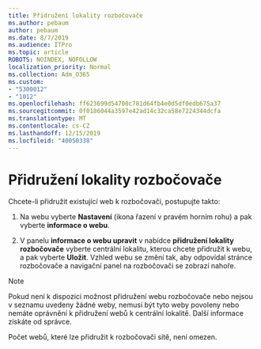 ```yaml
---
title: Přidružení lokality rozbočovače
ms.author: pebaum
author: pebaum
ms.date: 8/7/2019
ms.audience: ITPro
ms.topic: article
ROBOTS: NOINDEX, NOFOLLOW
localization_priority: Normal
ms.collection: Adm_O365
ms.custom:
- "5300012"
- "1012"
ms.openlocfilehash: ff623699d54700c781d64fb4e0d5df0edb675a37
ms.sourcegitcommit: 0f0186044a3597e42ad14c32ca58e7224344dcfa
ms.translationtype: MT
ms.contentlocale: cs-CZ
ms.lasthandoff: 12/15/2019
ms.locfileid: "40050338"
---
```

# <a name="associate-a-hub-site"></a>Přidružení lokality rozbočovače

Chcete-li přidružit existující web k rozbočovači, postupujte takto:
  
1. Na webu vyberte **Nastavení** (ikona řazení v pravém horním rohu) a pak vyberte **informace o webu**.

2. V panelu **informace o webu upravit** v nabídce **přidružení lokality rozbočovače** vyberte centrální lokalitu, kterou chcete přidružit k webu, a pak vyberte **Uložit**. Vzhled webu se změní tak, aby odpovídal stránce rozbočovače a navigační panel na rozbočovači se zobrazí nahoře.

 > [!Note]
>Pokud není k dispozici možnost přidružení webu rozbočovače nebo nejsou v seznamu uvedeny žádné weby, nemusí být tyto weby povoleny nebo nemáte oprávnění k přidružení webů k centrální lokalitě. Další informace získáte od správce.
>
>Počet webů, které lze přidružit k rozbočovači sítě, není omezen.
  